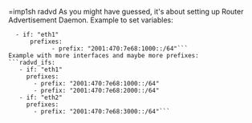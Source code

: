 =imp1sh radvd
As you might have guessed, it's about setting up Router Advertisement Daemon.
Example to set variables:
```radvd_ifs:
  - if: "eth1"
      prefixes:
            - prefix: "2001:470:7e68:1000::/64"```
Example with more interfaces and maybe more prefixes:
```radvd_ifs:
   - if: "eth1"
     prefixes:
       - prefix: "2001:470:7e68:1000::/64"
       - prefix: "2001:470:7e68:2000::/64"
   - if: "eth2"
     prefixes:
       - prefix: "2001:470:7e68:3000::/64"```

